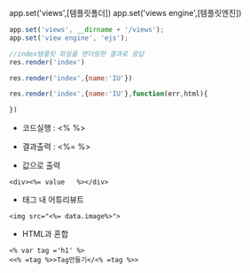 app.set('views',[템플릿폴더])
app.set('views engine',[템플릿엔진])

~~~javascript
app.set('views', __dirname + '/views');
app.set('view engine', 'ejs');
~~~



~~~javascript
//index템플릿 파일을 랜더링한 결과로 응답
res.render('index')

res.render('index',{name:'IU'})

res.render('index',{name:'IU'},function(err,html){

})
~~~



+ 코드실행 : <% %>
+ 결과출력 : <%= %>

+ 값으로 출력
~~~
<div><%= value   %></div>
~~~

+ 태그 내 어튜리뷰트
~~~
<img src="<%= data.image%>">
~~~

+ HTML과 혼합
~~~
<% var tag ='h1' %>
<<% =tag %>>Tag만들기</<% =tag %>>
~~~